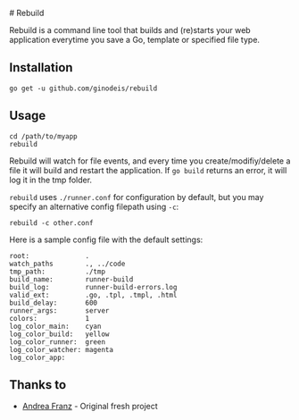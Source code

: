 # Rebuild

Rebuild is a command line tool that builds and (re)starts your web application everytime you save a Go, template or specified file type.

## Installation

    go get -u github.com/ginodeis/rebuild

## Usage

    cd /path/to/myapp
    rebuild

Rebuild will watch for file events, and every time you create/modifiy/delete a file it will build and restart the application.
If `go build` returns an error, it will log it in the tmp folder.

`rebuild` uses `./runner.conf` for configuration by default, but you may specify an alternative config filepath using `-c`:

    rebuild -c other.conf

Here is a sample config file with the default settings:

    root:              .
    watch_paths        ., ../code
    tmp_path:          ./tmp
    build_name:        runner-build
    build_log:         runner-build-errors.log
    valid_ext:         .go, .tpl, .tmpl, .html
    build_delay:       600
    runner_args:       server
    colors:            1
    log_color_main:    cyan
    log_color_build:   yellow
    log_color_runner:  green
    log_color_watcher: magenta
    log_color_app:

## Thanks to

* [Andrea Franz](http://gravityblast.com) - Original fresh project
